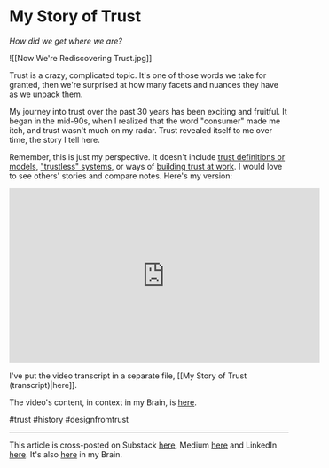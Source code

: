 # My Story of Trust

*How did we get where we are?* 

![[Now We're Rediscovering Trust.jpg]]

Trust is a crazy, complicated topic. It's one of those words we take for granted, then we're surprised at how many facets and nuances they have as we unpack them. 

My journey into trust over the past 30 years has been exciting and fruitful. It began in the mid-90s, when I realized that the word "consumer" made me itch, and trust wasn't much on my radar. Trust revealed itself to me over time, the story I tell here. 

Remember, this is just my perspective. It doesn't include [trust definitions or models](https://bra.in/4jY6RA), ["trustless" systems](https://bra.in/8pKg6B), or ways of [building trust at work](https://bra.in/9qnxdW). I would love to see others' stories and compare notes. Here's my version: 
<iframe width="560" height="315" src="https://www.youtube.com/embed/ExB66-5rP5c?si=r-ThDIp00toeiBdi" title="YouTube video player" frameborder="0" allow="accelerometer; autoplay; clipboard-write; encrypted-media; gyroscope; picture-in-picture; web-share" referrerpolicy="strict-origin-when-cross-origin" allowfullscreen></iframe>

I've put the video transcript in a separate file, [[My Story of Trust (transcript)|here]]. 

The video's content, in context in my Brain, is [here](https://bra.in/9v2eRe). 

#trust #history #designfromtrust 

--- 
This article is cross-posted on Substack [here](https://open.substack.com/pub/rethinkconstraints/p/my-story-of-trust?r=1173&utm_campaign=post&utm_medium=web&showWelcomeOnShare=true), Medium [here](https://jerrymichalski.medium.com/my-story-of-trust-4f87a464f263) and LinkedIn [here](https://www.linkedin.com/pulse/my-story-trust-jerry-michalski-gzvoc). It's also [here](https://bra.in/2qnw3W) in my Brain. 